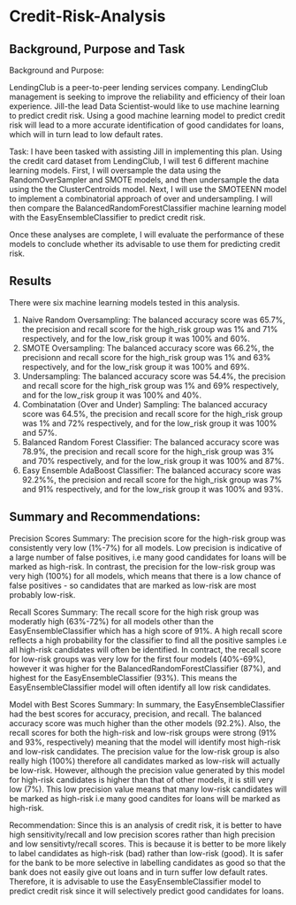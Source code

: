 # Credit-Risk-Analysis

## Background, Purpose and Task

Background and Purpose: 

LendingClub is a peer-to-peer lending services company. LendingClub management is seeking to improve the reliability and efficiency of their loan experience. Jill-the lead Data Scientist-would like to use machine learning to predict credit risk. Using a good machine learning model to predict credit risk will lead to a more accurate identification of good candidates for loans, which will in turn lead to low default rates. 

Task:
I have been tasked with assisting Jill in implementing this plan. Using the credit card dataset from LendingClub, I will test 6 different machine learning models. First, I will oversample the data using the RandomOverSampler and SMOTE models, and then undersample the data using the the ClusterCentroids model. Next, I will use the SMOTEENN model to implement a combinatorial approach of over and undersampling. I will then compare the BalancedRandomForestClassifier machine learning model with the EasyEnsembleClassifier to predict credit risk.

Once these analyses are complete, I will evaluate the performance of these models to conclude whether its advisable to use them for predicting credit risk. 

## Results
There were six machine learning models tested in this analysis.

1. Naive Random Oversampling: The balanced accuracy score was 65.7%, the precision and recall score for the high_risk group was 1% and 71% respectively, and for the low_risk group it was 100% and 60%.
2. SMOTE Oversampling: The balanced accuracy score was 66.2%, the precisionn and recall score for the high_risk group was 1% and 63% respectively, and for the low_risk group it was 100% and 69%.
3. Undersampling: The balanced accuracy score was 54.4%, the precision and recall score for the high_risk group was 1% and 69% respectively, and for the low_risk group it was 100% and 40%.
4. Combinatation (Over and Under) Sampling: The balanced accuracy score was 64.5%, the precision and recall score for the high_risk group was 1% and 72% respectively, and for the low_risk group it was 100% and 57%.
5. Balanced Random Forest Classifier: The balanced accuracy score was 78.9%, the precision and recall score for the high_risk group was 3% and 70% respectively, and for the low_risk group it was 100% and 87%.
6. Easy Ensemble AdaBoost Classifier:  The balanced accuracy score was 92.2%%, the precision and recall score for the high_risk group was 7% and 91% respectively, and for the low_risk group it was 100% and 93%.

## Summary and Recommendations:

Precision Scores Summary:
The precision score for the high-risk group was consistently very low (1%-7%) for all models. Low precision is indicative of a large number of false positives, i.e many good candidates for loans will be marked as high-risk. In contrast, the precision for the low-risk group was very high (100%) for all models, which means that there is a low chance of false positives - so candidates that are marked as low-risk are most probably low-risk. 

Recall Scores Summary:
The recall score for the high risk group was moderatly high (63%-72%) for all models other than the EasyEnsembleClassifier which has a high score of 91%. A high recall score reflects a high probability for the classifier to find all the positive samples i.e all high-risk candidates will often be identified. In contract, the recall score for low-risk groups was very low for the first four models (40%-69%), however it was higher for the BalancedRandomForestClassifier (87%), and highest for the EasyEnsembleClassifier (93%). This means the EasyEnsembleClassifier model will often identify all low risk candidates.

Model with Best Scores Summary:
In summary, the EasyEnsembleClassifier had the best scores for accuracy, precision, and recall. The balanced accuracy score was much higher than the other models (92.2%). Also, the recall scores for both the high-risk and low-risk groups were strong (91% and 93%, respectively) meaning that the model will identify most high-risk and low-risk candidates. The precision value for the low-risk group is also really high (100%) therefore all candidates marked as low-risk will actually be low-risk. However, although the precision value generated by this model for high-risk candidates is higher than that of other models, it is still very low (7%). This low precision value means that many low-risk candidates will be marked as high-risk i.e many good candites for loans will be marked as high-risk. 

Recommendation:
Since this is an analysis of credit risk, it is better to have high sensitivity/recall and low precision scores rather than high precision and low sensitivty/recall scores. This is because it is better to be more likely to label candidates as high-risk (bad) rather than low-risk (good). It is safer for the bank to be more selective in labelling candidates as good so that the bank does not easily give out loans and in turn suffer low default rates. Therefore, it is advisable to use the EasyEnsembleClassifier model to predict credit risk since it will selectively predict good candidates for loans. 




